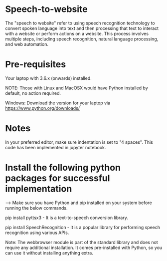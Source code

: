 # Speech-to-website
The "speech to website" refer to using speech recognition technology to convert spoken language into text and then processing that text to interact with a website or perform actions on a website. This process involves multiple steps, including speech recognition, natural language processing, and web automation.

# Pre-requisites
Your laptop with 3.6.x (onwards) installed.

NOTE: Those with Linux and MacOSX would have Python installed by default, no action required.

Windows: Download the version for your laptop via https://www.python.org/downloads/

# Notes
In your preferred editor, make sure indentation is set to "4 spaces". This code has been implemented in jupyter notebook.

# Install the following python packages for successful implementation
--> Make sure you have Python and pip installed on your system before running the below commands.

pip install pyttsx3 - It is a text-to-speech conversion library.

pip install SpeechRecognition - It is a popular library for performing speech recognition using various APIs.

Note: The webbrowser module is part of the standard library and does not require any additional installation. It comes pre-installed with Python, so you can use it without installing anything extra.
